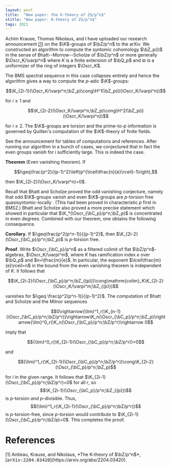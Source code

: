 ```yaml
---
layout: post
title:  "New paper: the K-theory of Z$/p^n$"
stitle: "New paper: K-theory of Z$/p^n$"
tags: 2021
---
```

<div style="display:none">
$
\newcommand\nil{\mathrm{nil}}
\newcommand\gfrak{\mathfrak{g}}
\newcommand\A{\mathrm{A}}
\newcommand\B{\mathrm{B}}
\newcommand\C{\mathrm{C}}
\newcommand\D{\mathrm{D}}
\newcommand\E{\mathrm{E}}
\newcommand\F{\mathrm{F}}
\newcommand\G{\mathrm{G}}
\newcommand\H{\mathrm{H}}
\newcommand\h{\mathrm{h}}
\newcommand\K{\mathrm{K}}
\newcommand\L{\mathrm{L}}
\newcommand\M{\mathrm{M}}
\newcommand\R{\mathrm{R}}
\newcommand\t{\mathrm{t}}
\newcommand\T{\mathrm{T}}
\newcommand{\bA}{\mathbf{A}}
\newcommand{\bF}{\mathbf{F}}
\newcommand{\bG}{\mathbf{G}}
\newcommand{\bH}{\mathbf{H}}
\newcommand{\bT}{\mathbf{T}}
\newcommand{\bW}{\mathbf{W}}
\newcommand{\Gm}{\bG_m}
\newcommand\Ascr{\mathcal{A}}
\newcommand\Cscr{\mathcal{C}}
\newcommand\Dscr{\mathcal{D}}
\newcommand\Escr{\mathcal{E}}
\newcommand\Fscr{\mathcal{F}}
\newcommand\Kscr{\mathcal{K}}
\newcommand\Lscr{\mathcal{L}}
\newcommand\Oscr{\mathcal{O}}
\newcommand\Perf{\mathrm{Perf}}
\newcommand\Perfscr{\mathcal{P}\mathrm{erf}}
\newcommand\Acscr{\mathcal{A}\mathrm{c}}
\newcommand\heart{\heartsuit}
\newcommand\cn{\mathrm{cn}}
\newcommand\op{\mathrm{op}}
\newcommand\gr{\mathrm{gr}}
\newcommand\Gr{\mathrm{Gr}}
\newcommand\fil{\mathrm{fil}}
\newcommand\Ho{\mathrm{Ho}}
\newcommand\dR{\mathrm{dR}}
\newcommand\dRhat{\widehat{\dR}}
\newcommand\we{\simeq}
\newcommand\Sym{\mathrm{Sym}}
\newcommand\HH{\mathrm{HH}}
\newcommand\HC{\mathrm{HC}}
\newcommand\HP{\mathrm{HP}}
\newcommand\TC{\mathrm{TC}}
\newcommand\TR{\mathrm{TR}}
\newcommand\THH{\mathrm{THH}}
\newcommand{\bMap}{\mathbf{Map}}
\newcommand{\End}{\mathrm{End}}
\newcommand{\Mod}{\mathrm{Mod}}
\newcommand{\coMod}{\mathrm{coMod}}
\newcommand{\Fun}{\mathrm{Fun}}
\newcommand{\bMap}{\mathbf{Map}}
\newcommand\bE{\mathbf{E}}
\newcommand\bZ{\mathbf{Z}}
\newcommand\bS{\mathbf{S}}
\newcommand\bQ{\mathbf{Q}}
\newcommand\bC{\mathbf{C}}
\newcommand\bN{\mathbf{N}}
\newcommand\bAM{\mathbf{AM}}
\newcommand\bLM{\mathbf{LM}}
\newcommand\Spec{\mathrm{Spec}\,}
\newcommand\CAlg{\mathrm{CAlg}}
\newcommand\aCAlg{\mathfrak{a}\CAlg}
\newcommand\dCAlg{\mathfrak{d}\CAlg}
\newcommand{\Cat}{\mathrm{Cat}}
\newcommand{\Sscr}{\mathcal{S}}
\newcommand{\poly}{\mathrm{poly}}
\newcommand{\perf}{\mathrm{perf}}
\newcommand\Sp{\mathrm{Sp}}
\newcommand\CycSp{\mathrm{CycSp}}
\newcommand\TCart{\mathrm{TCart}}
\newcommand\Fr{\mathrm{Fr}}
\newcommand\Br{\mathrm{Br}}
$
</div>

<!--ëéłö-->

Achim Krause, Thomas Nikolaus, and I have uploaded our research announcement
[\[1\]](#akn) on the $\K$-groups of $\bZ/p^n$ to the arXiv. We constructed an algorithm to compute the
syntomic cohomology $\bZ_p(i)$ in the sense of Bhatt--Morrow--Scholze of $\bZ/p^n$ or
more generally $\Oscr_K/\varpi^n$ where $K$ is a finite extension of $\bQ_p$
and $\varpi$ is a uniformizer of the ring of integers $\Oscr_K$.

The BMS spectral sequence in this case collapses entirely and hence the
algorithm gives a way to compute the $p$-adic $\K$-groups:

$$\K_{2i-1}(\Oscr_K/\varpi^n;\bZ_p)\cong\H^1(\bZ_p(i)(\Oscr_K/\varpi^n))$$

for $i\geq 1$ and

$$\K_{2i-2}(\Oscr_K/\varpi^n;\bZ_p)\cong\H^2(\bZ_p(i)(\Oscr_K/\varpi^n))$$

for $i\geq 2$. The $\K$-groups are torsion and the prime-to-$p$ information is governed by
Quillen's computation of the $\K$-theory of finite fields.

See the announcement for tables of computations and references. After running our
algorithm in a bunch of cases, we conjectured that in fact the even groups vanish for $i$
sufficiently large. This is indeed the case.

**Theorem** (Even vanishing theorem). If

$$i\geq\frac{p^2}{(p-1)^2}\left(p^{\lceil\tfrac{n}{e}\rceil}-1\right),$$

then $\K_{2i-2}(\Oscr_K/\varpi^n)=0$.

Recall that Bhatt and Scholze proved the odd vanishing conjecture, namely that
odd $\K$-groups vanish and even $\K$-groups are
$p$-torsion free quasisyntomic-locally . (This had been proved in
characteristic $p$ first in BMS2.) Bhatt and Scholze also proved a more precise
statement which showed in particular that
$\K_*(\Oscr_{\bC_p}/p^n;\bZ_p)$ is concentrated in even degrees.
Combined with our theorem, one obtains the following consequence.

**Corollary**. If $i\geq\frac{p^2(p^n-1)}{(p-1)^2}$,  then
$\K_{2i-2}(\Oscr_{\bC_p}/p^n;\bZ_p)$
is $p$-torsion free.

**Proof**. Write $\Oscr_{\bC_p}/p^n$ as a filtered colimit of
flat $\bZ/p^n$-algebras,
$\Oscr_K/\varpi^m$, where $K$ has ramification index $e$ over $\bQ_p$ and
$n=\tfrac{m}{e}$. In particular, the exponent $\lceil\tfrac{m}{e}\rceil=n$ in the bound from the even
vanishing theorem is independent of $K$. It follows that

$$\K_{2i-2}(\Oscr_{\bC_p}/p^n;\bZ_{(p)})\cong\mathrm{colim}_K\K_{2i-2}(\Oscr_K/\varpi^m;\bZ_{(p)})$$

vanishes for $i\geq \frac{p^2(p^n-1)}{(p-1)^2}$.
The computation of Bhatt and Scholze and the Milnor sequences

$$0\rightarrow{\lim}^1_r(\K_{n-1}(\Oscr_{\bC_p}/p^n;\bZ/p^r))\rightarrow\K_n(\Oscr_{\bC_p}/p^n;\bZ_p)\rightarrow{\lim}^0_r(\K_n(\Oscr_{\bC_p}/p^n;\bZ/p^r)\rightarrow
        0$$

imply that

$${\lim}^0_r(\K_{2i-1}(\Oscr_{\bC_p}/p^n;\bZ/p^r))=0$$

and

$${\lim}^1_r(\K_{2i-1}(\Oscr_{\bC_p}/p^n;\bZ/p^r))\cong\K_{2i-2}(\Oscr_{\bC_p}/p^n;\bZ_p)$$

for $i$ in the given range. It follows that
$\K_{2i-1}(\Oscr_{\bC_p}/p^n;\bZ/p^r)=0$ for all $r$, so
$$\K_{2i-1}(\Oscr_{\bC_p}/p^n;\bZ_{(p)})$$ is $p$-torsion *and* $p$-divisible.
Thus, $${\lim}^1_r(\K_{2i-1}(\Oscr_{\bC_p}/p^n;\bZ/p^r))$$ is $p$-torsion-free,
since $p$-torsion would contribute to
$\K_{2i-1}(\Oscr_{\bC_p}/p^n;\bZ/p)=0$. This completes the proof.

# References

<span id="akn">
[1] Antieau, Krause, and Nikolaus, *The K-theory of $\bZ/p^n$*,
    [<tt>arXiv:2204.03420</tt>](https://arxiv.org/abs/2204.03420).
</span>
